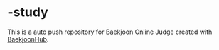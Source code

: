 # -study
This is a auto push repository for Baekjoon Online Judge created with [BaekjoonHub](https://github.com/BaekjoonHub/BaekjoonHub).
